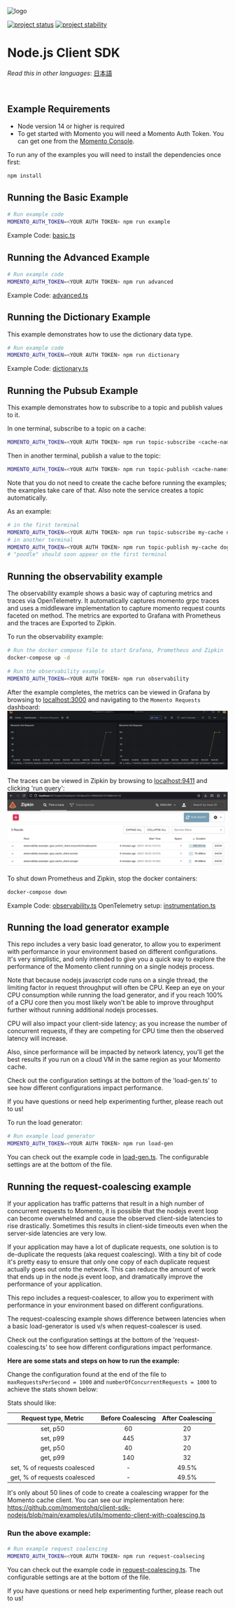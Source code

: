 <head>
  <meta name="Momento Node.js Client Library Documentation" content="Node.js client software development kit for Momento Cache">
</head>
<img src="https://docs.momentohq.com/img/logo.svg" alt="logo" width="400"/>

[![project status](https://momentohq.github.io/standards-and-practices/badges/project-status-official.svg)](https://github.com/momentohq/standards-and-practices/blob/main/docs/momento-on-github.md)
[![project stability](https://momentohq.github.io/standards-and-practices/badges/project-stability-stable.svg)](https://github.com/momentohq/standards-and-practices/blob/main/docs/momento-on-github.md)

# Node.js Client SDK

_Read this in other languages_: [日本語](README.ja.md)

<br>

## Example Requirements

- Node version 14 or higher is required
- To get started with Momento you will need a Momento Auth Token. You can get one from the [Momento Console](https://console.gomomento.com).

To run any of the examples you will need to install the dependencies once first:

```bash
npm install
```

## Running the Basic Example

```bash
# Run example code
MOMENTO_AUTH_TOKEN=<YOUR AUTH TOKEN> npm run example
```

Example Code: [basic.ts](basic.ts)

## Running the Advanced Example

```bash
# Run example code
MOMENTO_AUTH_TOKEN=<YOUR AUTH TOKEN> npm run advanced
```

Example Code: [advanced.ts](advanced.ts)

## Running the Dictionary Example

This example demonstrates how to use the dictionary data type.

```bash
# Run example code
MOMENTO_AUTH_TOKEN=<YOUR AUTH TOKEN> npm run dictionary
```

Example Code: [dictionary.ts](dictionary.ts)

## Running the Pubsub Example

This example demonstrates how to subscribe to a topic and publish values to it.

In one terminal, subscribe to a topic on a cache:

```bash
MOMENTO_AUTH_TOKEN=<YOUR AUTH TOKEN> npm run topic-subscribe <cache-name> <topic-name>
```

Then in another terminal, publish a value to the topic:

```bash
MOMENTO_AUTH_TOKEN=<YOUR AUTH TOKEN> npm run topic-publish <cache-name> <topic-name> <value>
```

Note that you do not need to create the cache before running the examples; the examples take care of that. Also note the service creates a topic automatically.

As an example:

```bash
# in the first terminal
MOMENTO_AUTH_TOKEN=<YOUR AUTH TOKEN> npm run topic-subscribe my-cache dogs
# in another terminal
MOMENTO_AUTH_TOKEN=<YOUR AUTH TOKEN> npm run topic-publish my-cache dogs poodle
# "poodle" should soon appear on the first terminal
```
## Running the observability example

The observability example shows a basic way of capturing metrics and traces via
OpenTelemetry. It automatically captures momento grpc traces and uses a middleware
implementation to capture momento request counts faceted on method. The metrics
are exported to Grafana with Prometheus and the traces are Exported to Zipkin.

To run the observability example:

```bash
# Run the docker compose file to start Grafana, Prometheus and Zipkin
docker-compose up -d
```
```bash
# Run the observability example
MOMENTO_AUTH_TOKEN=<YOUR AUTH TOKEN> npm run observability
```

After the example completes, the metrics can be viewed in Grafana by browsing to [localhost:3000](http://localhost:3000)
and navigating to the `Momento Requests` dashboard:
![Grafana showing the metrics generated by the example](./resources/grafana_screenshot.png?raw=true)

The traces can be viewed in Zipkin by browsing to [localhost:9411](http://localhost:9411) and clicking 'run query':
![Zipkin showing the traces generated by the example](./resources/zipkin_screenshot.png?raw=true)

To shut down Prometheus and Zipkin, stop the docker containers:
```bash
docker-compose down
```

Example Code: [observability.ts](observability.ts)
OpenTelemetry setup: [instrumentation.ts](utils/instrumentation.ts)

## Running the load generator example

This repo includes a very basic load generator, to allow you to experiment with
performance in your environment based on different configurations. It's very
simplistic, and only intended to give you a quick way to explore the performance
of the Momento client running on a single nodejs process.

Note that because nodejs javascript code runs on a single thread, the limiting
factor in request throughput will often be CPU. Keep an eye on your CPU
consumption while running the load generator, and if you reach 100%
of a CPU core then you most likely won't be able to improve throughput further
without running additional nodejs processes.

CPU will also impact your client-side latency; as you increase the number of
concurrent requests, if they are competing for CPU time then the observed
latency will increase.

Also, since performance will be impacted by network latency, you'll get the best
results if you run on a cloud VM in the same region as your Momento cache.

Check out the configuration settings at the bottom of the 'load-gen.ts' to
see how different configurations impact performance.

If you have questions or need help experimenting further, please reach out to us!

To run the load generator:

```bash
# Run example load generator
MOMENTO_AUTH_TOKEN=<YOUR AUTH TOKEN> npm run load-gen
```

You can check out the example code in [load-gen.ts](load-gen.ts). The configurable
settings are at the bottom of the file.

## Running the request-coalescing example

If your application has traffic patterns that result in a high number of concurrent requests to Momento,
it is possible that the nodejs event loop can become overwhelmed and cause the observed client-side
latencies to rise drastically.  Sometimes this results in client-side timeouts even when the
server-side latencies are very low.

If your application may have a lot of duplicate requests, one solution is to de-duplicate
the requests (aka request coalescing).  With a tiny bit of code it's pretty easy to ensure
that only one copy of each duplicate request actually goes out onto the network.
This can reduce the amount of work that ends up in the node.js event loop, and dramatically
improve the performance of your application.

This repo includes a request-coalescer, to allow you to experiment
with performance in your environment based on different configurations.

The request-coalescing example shows difference between latencies when
a basic load-generator is used v/s when request-coalescer is used.

Check out the configuration settings at the bottom of the 'request-coalescing.ts' to
see how different configurations impact performance.

**Here are some stats and steps on how to run the example:**

Change the configuration found at the end of the file to
`maxRequestsPerSecond = 1000` and `numberOfConcurrentRequests = 1000`
to achieve the stats shown below:

Stats should like:

|     Request type, Metric     | Before Coalescing | After Coalescing |
|:----------------------------:|:-----------------:|:----------------:|
|           set, p50           |        60         |        20        |
|           set, p99           |        445        |        37        |
|           get, p50           |        40         |        20        |
|           get, p99           |        140        |        32        |
| set, % of requests coalesced |         -         |      49.5%       |
| get, % of requests coalesced |         -         |      49.5%       |

It's only about 50 lines of code to create a coalescing wrapper for the Momento cache client.  You can see our
implementation here:
https://github.com/momentohq/client-sdk-nodejs/blob/main/examples/utils/momento-client-with-coalescing.ts

### Run the above example:
```bash
# Run example request coalescing
MOMENTO_AUTH_TOKEN=<YOUR AUTH TOKEN> npm run request-coalsecing
```

You can check out the example code in [request-coalescing.ts](request-coalescing.ts). The configurable
settings are at the bottom of the file.

If you have questions or need help experimenting further, please reach out to us!



